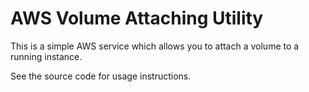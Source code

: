 # AWS Volume Attaching Utility

This is a simple AWS service which allows you to attach a volume to a running instance.

See the source code for usage instructions.
